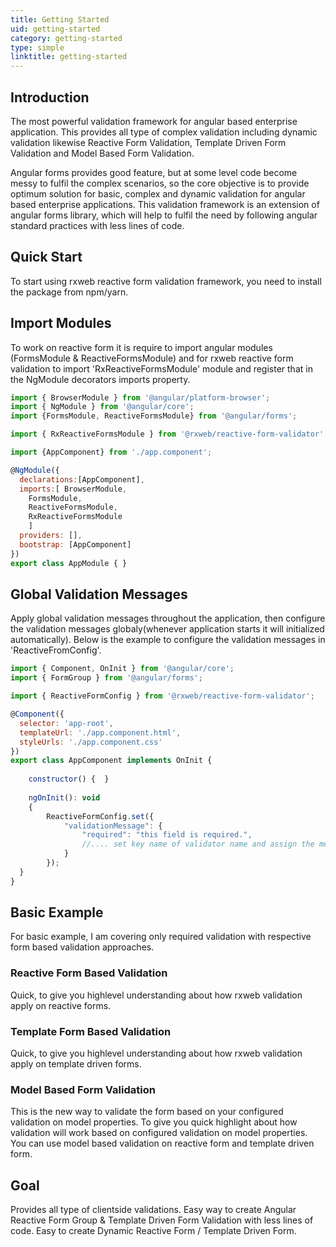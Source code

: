 ```yaml
---
title: Getting Started
uid: getting-started
category: getting-started
type: simple
linktitle: getting-started
---
```

## Introduction
The most powerful validation framework for angular based enterprise application. This provides all type of complex validation including dynamic validation likewise Reactive Form Validation, Template Driven Form Validation and Model Based Form Validation.

Angular forms provides good feature, but at some level code become messy to fulfil the complex scenarios, so the core objective is to provide optimum solution for basic, complex and dynamic validation for angular based enterprise applications. 
This validation framework is an extension of angular forms library, which will help to fulfil the need by following angular standard practices with less lines of code. 

  

## Quick Start
To start using rxweb reactive form validation framework, you need to install the package from npm/yarn.

## Import Modules
To work on reactive form it is require to import angular modules (FormsModule & ReactiveFormsModule) and for rxweb reactive form validation to import 'RxReactiveFormsModule' module and register that in the NgModule  decorators  imports property.
```js
import { BrowserModule } from '@angular/platform-browser';
import { NgModule } from '@angular/core';
import {FormsModule, ReactiveFormsModule} from '@angular/forms'; 

import { RxReactiveFormsModule } from '@rxweb/reactive-form-validator';

import {AppComponent} from './app.component';

@NgModule({
  declarations:[AppComponent],
  imports:[ BrowserModule, 
	FormsModule,
	ReactiveFormsModule, 
	RxReactiveFormsModule
	] 
  providers: [], 
  bootstrap: [AppComponent]
})
export class AppModule { }
```

## Global Validation Messages
Apply global validation messages throughout the application, then configure the validation messages globaly(whenever application starts it will initialized automatically). 
Below is the example to configure the validation messages in 'ReactiveFromConfig'.
```js
import { Component, OnInit } from '@angular/core';
import { FormGroup } from '@angular/forms';

import { ReactiveFormConfig } from '@rxweb/reactive-form-validator'; 

@Component({
  selector: 'app-root',
  templateUrl: './app.component.html',
  styleUrls: './app.component.css'
})
export class AppComponent implements OnInit {
  
	constructor() {  }
  
	ngOnInit(): void 
	{
		ReactiveFormConfig.set({ 
            "validationMessage": {
                "required": "this field is required.",
				//.... set key name of validator name and assign the message of that particular key.
            }
        });
  }
}
```
## Basic Example
For basic example, I am covering only required validation with respective form based validation approaches.

### Reactive Form Based Validation 
Quick, to give you highlevel understanding about how rxweb validation apply on reactive forms.


### Template Form Based Validation
Quick, to give you highlevel understanding about how rxweb validation apply on template driven forms.

### Model Based Form Validation
This is the new way to validate the form based on your configured validation on model properties. To give you quick highlight about how validation will work based on configured validation on model properties.
You can use model based validation on reactive form and template driven form.


## Goal 
Provides all type of clientside validations.
Easy way to create Angular Reactive Form Group & Template Driven Form Validation with less lines of code.
Easy to create Dynamic Reactive Form / Template Driven Form.

